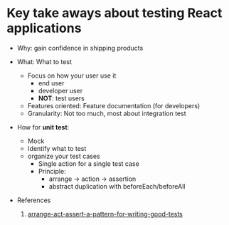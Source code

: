 # Key take aways about testing React applications

- Why: gain confidence in shipping products
- What: What to test
	- Focus on how your user use it
		- end user
		- developer user
		- **NOT**: test users
	- Features oriented: Feature documentation (for developers)
	- Granularity: Not too much, most about integration test
- How for **unit test**:
	- Mock
	- Identify what to test
	- organize your test cases
	  - Single action for a single test case
	  - Principle: 
	  	- arrange -> action -> assertion
		- abstract duplication with beforeEach/beforeAll

- References
	1.  [arrange-act-assert-a-pattern-for-writing-good-tests](https://automationpanda.com/2020/07/07/arrange-act-assert-a-pattern-for-writing-good-tests/)

